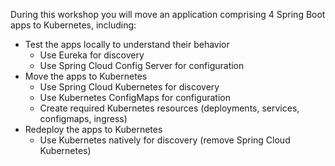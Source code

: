 During this workshop you will move an application comprising 4 Spring Boot apps to Kubernetes, including:

*   Test the apps locally to understand their behavior
    * Use Eureka for discovery
    * Use Spring Cloud Config Server for configuration
*   Move the apps to Kubernetes
    * Use Spring Cloud Kubernetes for discovery
    * Use Kubernetes ConfigMaps for configuration
    * Create required Kubernetes resources (deployments, services, configmaps, ingress)
*   Redeploy the apps to Kubernetes
    * Use Kubernetes natively for discovery (remove Spring Cloud Kubernetes)